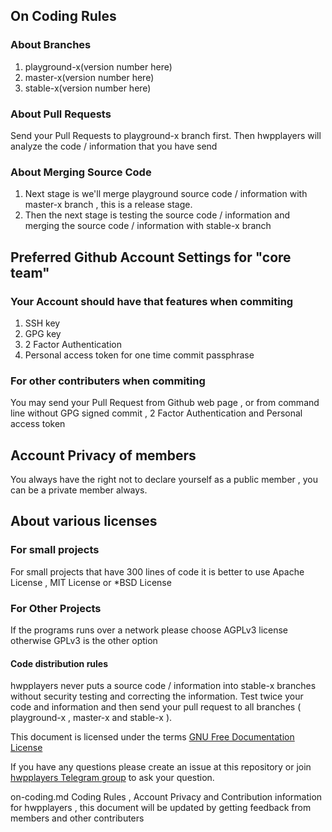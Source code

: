 ## On Coding Rules

### About Branches

1. playground-x(version number here)
2. master-x(version number here)
3. stable-x(version number here)

### About Pull Requests

Send your Pull Requests to playground-x branch first. Then hwpplayers will analyze the code / information that you have send

### About Merging Source Code

1. Next stage is we'll merge playground source code / information with master-x branch , this is a release stage.
2. Then the next stage is testing the source code / information and merging the source code / information with stable-x branch

## Preferred Github Account Settings for "core team"

### Your Account should have that features when commiting

1. SSH key
2. GPG key
3. 2 Factor Authentication
4. Personal access token for one time commit passphrase

### For other contributers when commiting

You may send your Pull Request from Github web page , or from command line without GPG signed commit , 2 Factor Authentication and Personal access token 

## Account Privacy of members

You always have the right not to declare yourself as a public member , you can be a private member always.

## About various licenses

### For small projects

For small projects that have 300 lines of code it is better to use Apache License , MIT License or *BSD License

### For Other Projects

If the programs runs over a network please choose AGPLv3 license otherwise GPLv3 is the other option

#### Code distribution rules

hwpplayers never puts a source code / information into stable-x branches without security testing and correcting the information. Test twice your code and information and then send your pull request to all branches ( playground-x , master-x and stable-x ).

This document is licensed under the terms [GNU Free Documentation License](https://www.gnu.org/licenses/fdl-1.3.en.html)

If you have any questions please create an issue at this repository or join [hwpplayers Telegram group](https://t.me/hwpplayers) to ask your question.

on-coding.md Coding Rules , Account Privacy and Contribution information for hwpplayers , this document will be updated by getting feedback from members and other contributers